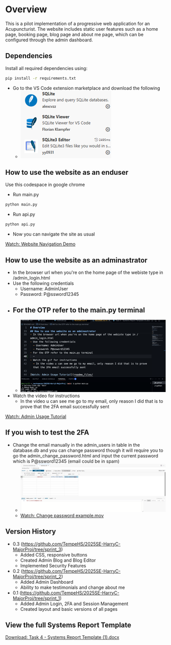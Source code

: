 # Overview

This is a pilot implementation of a progressive web application for an Acupuncturist. The website includes static user features such as a home page, booking page, blog page and about me page, which can be configured through the admin dashboard.

## Dependencies

Install all required dependencies using:

```bash
pip install -r requirements.txt
```

- Go to the VS Code extension marketplace and download the following
  - ![Database examples](readme_files/sqlite.png)

## How to use the website as an enduser

Use this codespace in google chrome

- Run main.py

```bash
python main.py
```

- Run api.py

```bash
python api.py
```

- Now you can navigate the site as usual

[Watch: Website Navigation Demo](readme_files/vid%20of%20le%20acupuncture.mp4)

## How to use the website as an adminastrator

- In the browser url when you're on the home page of the webiste type in /admin_login.html
- Use the following credentials
  - Username: AdminUser
  - Password: P@ssword12345
- ## For the OTP refer to the main.py terminal
  - ![OTP Code Example](readme_files/otp_code.png)
- Watch the video for instructions
  - In the video u can see me go to my email, only reason I did that is to prove that the 2FA email successfully sent

[Watch: Admin Usage Tutorial](readme_files/instructional%20admin%20usage%20website%20tut.mp4)

## If you wish to test the 2FA

- Change the email manually in the admin_users in table in the database.db and you can change password though it will require you to go the admin_change_password.html and input the current password which is P@ssword12345 (email could be in spam)
  - ![Changing Email](readme_files/changing_email_db.png)
  - [Watch: Change password example.mov](readme_files/Change%20password%20example.mov)

## Version History

- 0.3 (https://github.com/TempeHS/2025SE-HarryC-MajorProj/tree/sprint_3)
  - Added CSS, responsive buttons
  - Created Admin Blog and Blog Editor
  - Implemented Security Features
- 0.2 (https://github.com/TempeHS/2025SE-HarryC-MajorProj/tree/sprint_2)
  - Added Admin Dashboard
  - Ability to make testimonials and change about me
- 0.1 (https://github.com/TempeHS/2025SE-HarryC-MajorProj/tree/sprint_1)
  - Added Admin Login, 2FA and Session Management
  - Created layout and basic versions of all pages

## View the full Systems Report Template

[Download: Task 4 - Systems Report Template (1).docx](<readme_files/Task%204%20-%20Systems%20Report%20Template%20(1).docx>)

